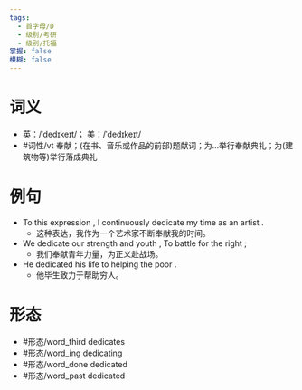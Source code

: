 ```yaml
---
tags:
  - 首字母/D
  - 级别/考研
  - 级别/托福
掌握: false
模糊: false
---
```

# 词义
- 英：/ˈdedɪkeɪt/； 美：/ˈdedɪkeɪt/
- #词性/vt  奉献；(在书、音乐或作品的前部)题献词；为…举行奉献典礼；为(建筑物等)举行落成典礼
# 例句
- To this expression , I continuously dedicate my time as an artist .
	- 这种表达，我作为一个艺术家不断奉献我的时间。
- We dedicate our strength and youth , To battle for the right ;
	- 我们奉献青年力量，为正义赴战场。
- He dedicated his life to helping the poor .
	- 他毕生致力于帮助穷人。
# 形态
- #形态/word_third dedicates
- #形态/word_ing dedicating
- #形态/word_done dedicated
- #形态/word_past dedicated
